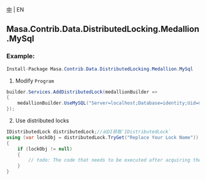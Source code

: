 [中](README.zh-CN.md) | EN

## Masa.Contrib.Data.DistributedLocking.Medallion.MySql

### Example:

```c#
Install-Package Masa.Contrib.Data.DistributedLocking.Medallion.MySql
```

1. Modify `Program`

``` C#
builder.Services.AddDistributedLock(medallionBuilder =>
{
    medallionBuilder.UseMySQL("Server=localhost;Database=identity;Uid=myUsername;Pwd=P@ssw0rd");
});
```

2. Use distributed locks

``` C#
IDistributedLock distributedLock;//从DI获取`IDistributedLock`
using (var lockObj = distributedLock.TryGet("Replace Your Lock Name"))
{
    if (lockObj != null)
    {
        // todo: The code that needs to be executed after acquiring the distributed lock
    }
}
```